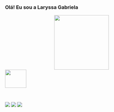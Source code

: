 ### Olá! Eu sou a Laryssa Gabriela




<div align="center">
  <a href="https://github.com/LaryssaGabi">
  <img height="180em" src="https://github-readme-stats.vercel.app/api?username=LaryssaGabi&show_icons=true&theme=dracula&include_all_commits=true&count_private=true"/>
 
    
</div>
   <img align="center" height="60" width="70" src="https://cdn.jsdelivr.net/gh/devicons/devicon/icons/java/java-original-wordmark.svg" />
<div style="display: inline_block"><br>
   
</div>
  
  ##
 
<div> 
 
  <a href="https://instagram.com/laryssagabriela7/" target="_blank"><img src="https://img.shields.io/badge/-Instagram-%23E4405F?style=for-the-badge&logo=instagram&logoColor=white" target="_blank"></a>
  <a href="https://discord.com/channels/@me" target="_blank"><img src="https://img.shields.io/badge/Discord-7289DA?style=for-the-badge&logo=discord&logoColor=white" target="_blank"></a> 
  <a href = "mailto:lary.gabriela85@gmail.com"><img src="https://img.shields.io/badge/-Gmail-%23333?style=for-the-badge&logo=gmail&logoColor=white" target="_blank"></a>

 
</div>
